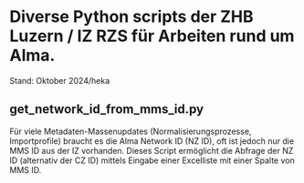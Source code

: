 # Diverse Python scripts der ZHB Luzern / IZ RZS für Arbeiten rund um Alma.

Stand: Oktober 2024/heka

## get_network_id_from_mms_id.py

Für viele Metadaten-Massenupdates (Normalisierungsprozesse, Importprofile) braucht es die Alma Network ID (NZ ID), oft ist jedoch nur die MMS ID aus der IZ vorhanden. 
Dieses Script ermöglicht die Abfrage der NZ ID (alternativ der CZ ID) mittels Eingabe einer Excelliste mit einer Spalte von MMS ID.
